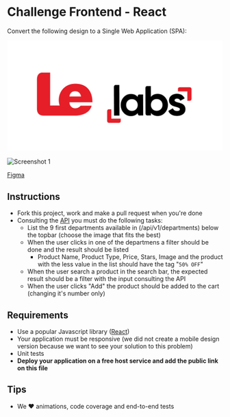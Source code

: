 # Challenge Frontend - React
Convert the following design to a Single Web Application (SPA):

![Logo](logo.jpeg)

![Screenshot 1](screenshots/screenshot1.jpg)

[Figma](https://www.figma.com/file/szAbOw9emV2pQE3WfWstcf/Shoppy-app-ui-(Community)?node-id=103%3A2)


## Instructions
- Fork this project, work and make a pull request when you're done
- Consulting the [API](https://dummyproducts-api.herokuapp.com/) you must do the following tasks:
    - List the 9 first departments available in (/api/v1/departments) below the topbar (choose the image that fits the best)
    - When the user clicks in one of the departmens a filter should be done and the result should be listed
        - Product Name, Product Type, Price, Stars, Image and the product with the less value in the list should have the tag "`50% OFF`"
    - When the user search a product in the search bar, the expected result should be a filter with the input consulting the API
    - When the user clicks "Add" the product should be added to the cart (changing it's number only)    


## Requirements
- Use a popular Javascript library ([React](https://reactjs.org/))
- Your application must be responsive (we did not create a mobile design version because we want to see your solution to this problem)
- Unit tests
- **Deploy your application on a free host service and add the public link on this file**

## Tips
- We ❤️ animations, code coverage and end-to-end tests